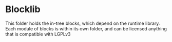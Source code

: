 # Blocklib

This folder holds the in-tree blocks, which depend on the runtime library.  Each module of blocks is within its own folder, and can be licensed anything that is compatible with LGPLv3